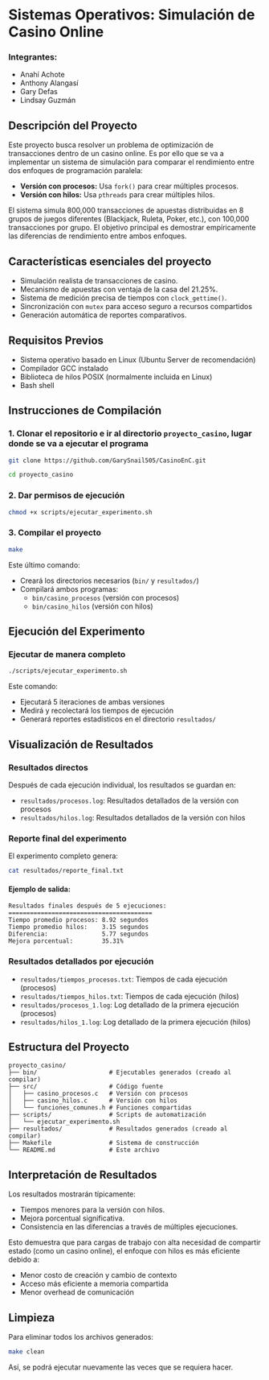 # Sistemas Operativos: Simulación de Casino Online
### Integrantes:
- Anahí Achote
- Anthony Alangasí
- Gary Defas
- Lindsay Guzmán

## Descripción del Proyecto

Este proyecto busca resolver un problema de optimización de transacciones dentro de un casino online. Es por ello que se va a implementar un sistema de simulación para comparar el rendimiento entre dos enfoques de programación paralela:

- **Versión con procesos:** Usa `fork()` para crear múltiples procesos.
- **Versión con hilos:** Usa `pthreads` para crear múltiples hilos.

El sistema simula 800,000 transacciones de apuestas distribuidas en 8 grupos de juegos diferentes (Blackjack, Ruleta, Poker, etc.), con 100,000 transacciones por grupo. El objetivo principal es demostrar empíricamente las diferencias de rendimiento entre ambos enfoques.

## Características esenciales del proyecto

- Simulación realista de transacciones de casino.
- Mecanismo de apuestas con ventaja de la casa del 21.25%.
- Sistema de medición precisa de tiempos con `clock_gettime()`.
- Sincronización con `mutex` para acceso seguro a recursos compartidos
- Generación automática de reportes comparativos.

## Requisitos Previos

- Sistema operativo basado en Linux (Ubuntu Server de recomendación)
- Compilador GCC instalado
- Biblioteca de hilos POSIX (normalmente incluida en Linux)
- Bash shell

## Instrucciones de Compilación

### 1. Clonar el repositorio e ir al directorio `proyecto_casino`, lugar donde se va a ejecutar el programa

```bash
git clone https://github.com/GarySnail505/CasinoEnC.git

cd proyecto_casino
```

### 2. Dar permisos de ejecución

```bash
chmod +x scripts/ejecutar_experimento.sh

```


### 3. Compilar el proyecto

```bash
make
```

Este último comando:

- Creará los directorios necesarios (`bin/` y `resultados/`)
- Compilará ambos programas:
  - `bin/casino_procesos` (versión con procesos)
  - `bin/casino_hilos` (versión con hilos)

## Ejecución del Experimento

### Ejecutar de manera completo

```bash
./scripts/ejecutar_experimento.sh
```

Este comando:

- Ejecutará 5 iteraciones de ambas versiones
- Medirá y recolectará los tiempos de ejecución
- Generará reportes estadísticos en el directorio `resultados/`

## Visualización de Resultados

### Resultados directos

Después de cada ejecución individual, los resultados se guardan en:

- `resultados/procesos.log`: Resultados detallados de la versión con procesos
- `resultados/hilos.log`: Resultados detallados de la versión con hilos

### Reporte final del experimento

El experimento completo genera:

```bash
cat resultados/reporte_final.txt
```

#### Ejemplo de salida:

```
Resultados finales después de 5 ejecuciones:
========================================
Tiempo promedio procesos: 8.92 segundos
Tiempo promedio hilos:    3.15 segundos
Diferencia:               5.77 segundos
Mejora porcentual:        35.31%
```

### Resultados detallados por ejecución

- `resultados/tiempos_procesos.txt`: Tiempos de cada ejecución (procesos)
- `resultados/tiempos_hilos.txt`: Tiempos de cada ejecución (hilos)
- `resultados/procesos_1.log`: Log detallado de la primera ejecución (procesos)
- `resultados/hilos_1.log`: Log detallado de la primera ejecución (hilos)

## Estructura del Proyecto

```text
proyecto_casino/
├── bin/                    # Ejecutables generados (creado al compilar)
├── src/                    # Código fuente
│   ├── casino_procesos.c   # Versión con procesos
│   ├── casino_hilos.c      # Versión con hilos
│   └── funciones_comunes.h # Funciones compartidas
├── scripts/                # Scripts de automatización
│   └── ejecutar_experimento.sh
├── resultados/             # Resultados generados (creado al compilar)
├── Makefile                # Sistema de construcción
└── README.md               # Este archivo
```

## Interpretación de Resultados

Los resultados mostrarán típicamente:

- Tiempos menores para la versión con hilos.
- Mejora porcentual significativa.
- Consistencia en las diferencias a través de múltiples ejecuciones.

Esto demuestra que para cargas de trabajo con alta necesidad de compartir estado (como un casino online), el enfoque con hilos es más eficiente debido a:

- Menor costo de creación y cambio de contexto
- Acceso más eficiente a memoria compartida
- Menor overhead de comunicación

## Limpieza

Para eliminar todos los archivos generados:

```bash
make clean
```
Así, se podrá ejecutar nuevamente las veces que se requiera hacer. 


